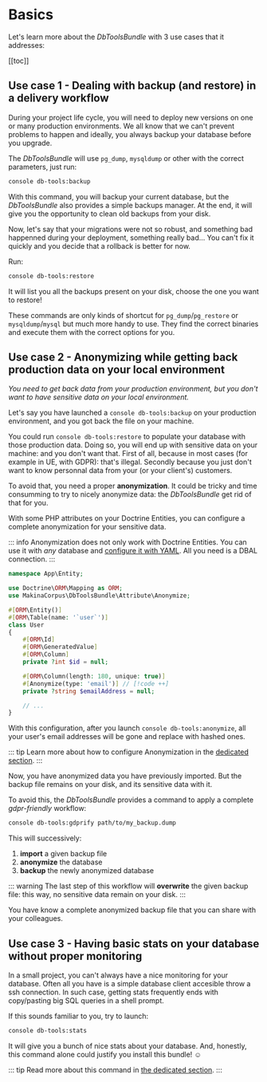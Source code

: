 # Basics

Let's learn more about the *DbToolsBundle* with 3 use
cases that it addresses:

[[toc]]

## Use case 1 - Dealing with backup (and restore) in a delivery workflow

During your project life cycle, you will need to deploy new versions on one or
many production environments. We all know that we can't prevent problems to
happen and ideally, you always backup your database before you upgrade.

The *DbToolsBundle* will use `pg_dump`, `mysqldump` or other with the correct parameters,
just run:

```sh
console db-tools:backup
```

With this command, you will backup your current database, but the
*DbToolsBundle* also provides a simple backups manager. At the end, it will
give you the opportunity to clean old backups from your disk.

Now, let's say that your migrations were not so robust, and something bad happenned
during your deployment, something really bad... You can't fix it quickly and you
decide that a rollback is better for now.

Run:

```sh
console db-tools:restore
```

It will list you all the backups present on your disk, choose the one you want to restore!

These commands are only kinds of shortcut for `pg_dump`/`pg_restore` or
`mysqldump`/`mysql` but much more handy to use. They find the correct binaries
and execute them with the correct options for you.

## Use case 2 - Anonymizing while getting back production data on your local environment

*You need to get back data from your production environment, but you don't want to
have sensitive data on your local environment.*

Let's say you have launched a `console db-tools:backup` on your production environment, and
you got back the file on your machine.

You could run `console db-tools:restore` to populate your database with those production
data. Doing so, you will end up with sensitive data on your machine: and you don't want that.
First of all, because in most cases (for example in UE, with GDPR): that's illegal. Secondly because you just
don't want to know personnal data from your (or your client's) customers.

To avoid that, you need a proper **anonymization**. It could be tricky and time consumming to try to
nicely anonymize data: the *DbToolsBundle* get rid of that for you.

With some PHP attributes on your Doctrine Entities, you can configure a complete anonymization
for your sensitive data.

::: info
Anonymization does not only work with Doctrine Entities. You can use it with
*any* database and [configure it with YAML](../configuration#anonymization). All you need is a DBAL connection.
:::


```php [Attribute]
namespace App\Entity;

use Doctrine\ORM\Mapping as ORM;
use MakinaCorpus\DbToolsBundle\Attribute\Anonymize;

#[ORM\Entity()]
#[ORM\Table(name: '`user`')]
class User
{
    #[ORM\Id]
    #[ORM\GeneratedValue]
    #[ORM\Column]
    private ?int $id = null;

    #[ORM\Column(length: 180, unique: true)]
    #[Anonymize(type: 'email')] // [!code ++]
    private ?string $emailAddress = null;

    // ...
}
```

With this configuration, after you launch `console db-tools:anonymize`, all your user's email addresses
will be gone and replace with hashed ones.

::: tip
Learn more about how to configure Anonymization in the [dedicated section](../anonymization/essentials).
:::

Now, you have anonymized data you have previously imported. But the backup
file remains on your disk, and its sensitive data with it.

To avoid this, the *DbToolsBundle* provides a command to apply a complete *gdpr-friendly* workflow:

```sh
console db-tools:gdprify path/to/my_backup.dump
```

This will successively:

1. **import** a given backup file
2. **anonymize** the database
3. **backup** the newly anonymized database

::: warning
The last step of this workflow will **overwrite** the given backup file: this way, no sensitive
data remain on your disk.
:::

You have know a complete anonymized backup file that you can share with
your colleagues.


## Use case 3 - Having basic stats on your database without proper monitoring

In a small project, you can't always have a nice monitoring for your database. Often all you
have is a simple database client accesible throw a ssh connection. In such case, getting stats
frequently ends with copy/pasting big SQL queries in a shell prompt.

If this sounds familiar to you, try to launch:

```sh
console db-tools:stats
```

It will give you a bunch of nice stats about your database. And, honestly, this command alone could
justify you install this bundle! :relaxed:

::: tip
Read more about this command in [the dedicated section](../stats).
:::